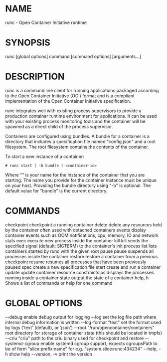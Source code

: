 # NAME
   runc - Open Container Initiative runtime

# SYNOPSIS
   runc [global options] command [command options] [arguments...]
   
# DESCRIPTION
runc is a command line client for running applications packaged according to
the Open Container Initiative (OCI) format and is a compliant implementation of the
Open Container Initiative specification.

runc integrates well with existing process supervisors to provide a production
container runtime environment for applications. It can be used with your
existing process monitoring tools and the container will be spawned as a
direct child of the process supervisor.

Containers are configured using bundles. A bundle for a container is a directory
that includes a specification file named "config.json" and a root filesystem.
The root filesystem contains the contents of the container. 

To start a new instance of a container:

    # runc start [ -b bundle ] <container-id>

Where "<container-id>" is your name for the instance of the container that you
are starting. The name you provide for the container instance must be unique on
your host. Providing the bundle directory using "-b" is optional. The default
value for "bundle" is the current directory.

# COMMANDS
   checkpoint   checkpoint a running container
   delete       delete any resources held by the container often used with detached containers
   events       display container events such as OOM notifications, cpu, memory, IO and network stats
   exec         execute new process inside the container
   kill         kill sends the specified signal (default: SIGTERM) to the container's init process
   list         lists containers started by runc with the given root
   pause        pause suspends all processes inside the container
   restore      restore a container from a previous checkpoint
   resume       resumes all processes that have been previously paused
   spec         create a new specification file
   start        create and run a container
   update       update container resource constraints 
   ps           displays the processes running inside a container 
   state        output the state of a container
   help, h      Shows a list of commands or help for one command
   
# GLOBAL OPTIONS
   --debug                                      enable debug output for logging
   --log                                        set the log file path where internal debug information is written
   --log-format "text"                          set the format used by logs ('text' (default), or 'json')
   --root "/run/opencontainer/containers"       root directory for storage of container state (this should be located in tmpfs)
   --criu "criu"                                path to the criu binary used for checkpoint and restore
   --systemd-cgroup                             enable systemd cgroup support, expects cgroupsPath to be of form "slice:prefix:name" for e.g. "system.slice:runc:434234"
   --help, -h                                   show help
   --version, -v                                print the version
